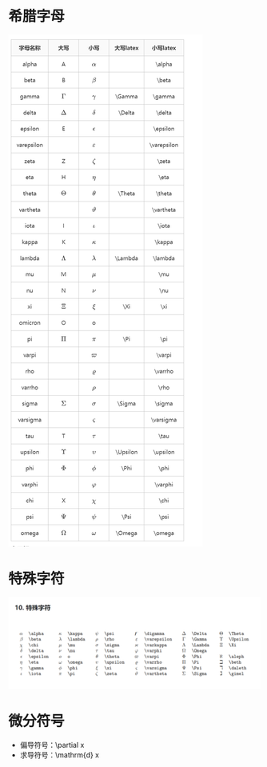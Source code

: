 # 希腊字母
![alt text](image.png)
# 特殊字符
![alt text](image-1.png)

# 微分符号
  - 偏导符号：\partial x
  - 求导符号：\mathrm{d} x